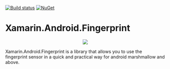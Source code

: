 [![Build status](https://ci.appveyor.com/api/projects/status/nfel4y6r45wwnggt?svg=true)](https://ci.appveyor.com/project/jzeferino/xamarin-android-fingerprint/)   [![NuGet](https://img.shields.io/nuget/v/Xamarin.Android.Fingerprint.svg?label=NuGet)](https://www.nuget.org/packages/Xamarin.Android.Fingerprint/)

Xamarin.Android.Fingerprint
===================

<p align="center">
  <img src="https://github.com/jzeferino/jzeferino.XSAddin/blob/master/art/icon.png?raw=true"/>
</p>

Xamarin.Android.Fingerprint is a library that allows you to use the fingerprint sensor in a quick and practical way for android marshmallow and above.
